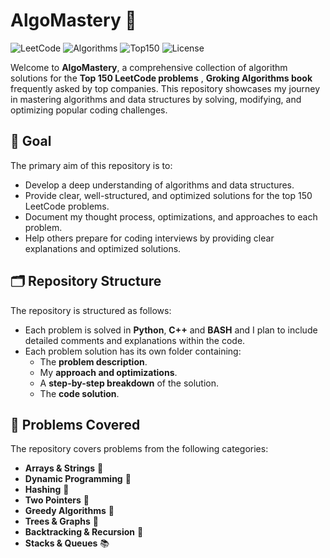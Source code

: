 # AlgoMastery 🚀
![LeetCode](https://img.shields.io/badge/LeetCode-150_Problems_Challenge-orange)
![Algorithms](https://img.shields.io/badge/Algorithms-Mastery-blue)
![Top150](https://img.shields.io/badge/Top-150_Companies-red)
![License](https://img.shields.io/badge/License-MIT-blue)

Welcome to **AlgoMastery**, a comprehensive collection of algorithm solutions for the **Top 150 LeetCode problems** ,  **Groking Algorithms book** frequently asked by top companies. This repository showcases my journey in mastering algorithms and data structures by solving, modifying, and optimizing popular coding challenges.

## 🎯 Goal
The primary aim of this repository is to:
- Develop a deep understanding of algorithms and data structures.
- Provide clear, well-structured, and optimized solutions for the top 150 LeetCode problems.
- Document my thought process, optimizations, and approaches to each problem.
- Help others prepare for coding interviews by providing clear explanations and optimized solutions.

## 🗂️ Repository Structure
The repository is structured as follows:
- Each problem is solved in **Python**, **C++** and **BASH** and I plan to include detailed comments and explanations within the code.
- Each problem solution has its own folder containing:
  - The **problem description**.
  - My **approach and optimizations**.
  - A **step-by-step breakdown** of the solution.
  - The **code solution**.


## 📝 Problems Covered
The repository covers problems from the following categories:
- **Arrays & Strings** 🌟
- **Dynamic Programming** 🧠
- **Hashing** 🔑
- **Two Pointers** 🎯
- **Greedy Algorithms** 🚀
- **Trees & Graphs** 🌳
- **Backtracking & Recursion** 🔄
- **Stacks & Queues** 📚



